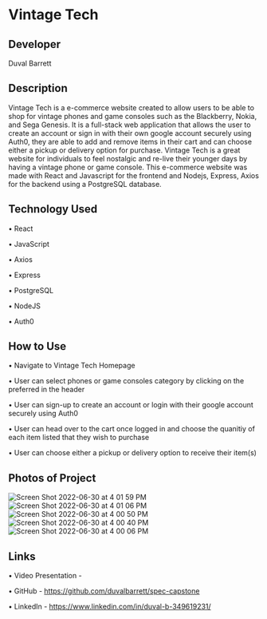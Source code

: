 # Vintage Tech

## Developer
Duval Barrett

## Description
Vintage Tech is a e-commerce website created to allow users to be able to shop for vintage phones and game consoles such as the Blackberry, Nokia, and Sega Genesis. It is a full-stack web application that allows the user to create an account or sign in with their own google account securely using Auth0, they are able to add and remove items in their cart and can choose either a pickup or delivery option for purchase.  Vintage Tech is a great website for individuals to feel nostalgic and re-live their younger days by having a vintage phone or game console. This e-commerce website was made with React and Javascript for the frontend and  Nodejs, Express, Axios for the backend using a PostgreSQL database.


## Technology Used

• React

• JavaScript

• Axios

• Express

• PostgreSQL

• NodeJS

• Auth0


## How to Use
• Navigate to Vintage Tech Homepage

• User can select phones or game consoles category by clicking on the preferred in the header

• User can sign-up to create an account or login with their google account securely using Auth0

• User can head over to the cart once logged in and choose the quanitiy of each item listed that they wish to purchase

• User can choose either a pickup or delivery option to receive their item(s)




## Photos of Project
![Screen Shot 2022-06-30 at 4 01 59 PM](https://user-images.githubusercontent.com/97458251/176767812-1014ff79-aa9d-4032-91ca-29c02b5bc03c.png)
![Screen Shot 2022-06-30 at 4 01 06 PM](https://user-images.githubusercontent.com/97458251/176767822-03d1792a-fc22-4802-bd32-c41922bdb757.png)
![Screen Shot 2022-06-30 at 4 00 50 PM](https://user-images.githubusercontent.com/97458251/176767824-69749cb9-f12b-43c2-a708-c0c85576b84c.png)
![Screen Shot 2022-06-30 at 4 00 40 PM](https://user-images.githubusercontent.com/97458251/176767835-21d32f5e-3e5d-4703-a294-a82117f9a7de.png)
![Screen Shot 2022-06-30 at 4 00 06 PM](https://user-images.githubusercontent.com/97458251/176767837-cb808146-c9c1-42eb-9928-47924ae415c2.png)





## Links
• Video Presentation - 

• GitHub - https://github.com/duvalbarrett/spec-capstone

• LinkedIn - https://www.linkedin.com/in/duval-b-349619231/


